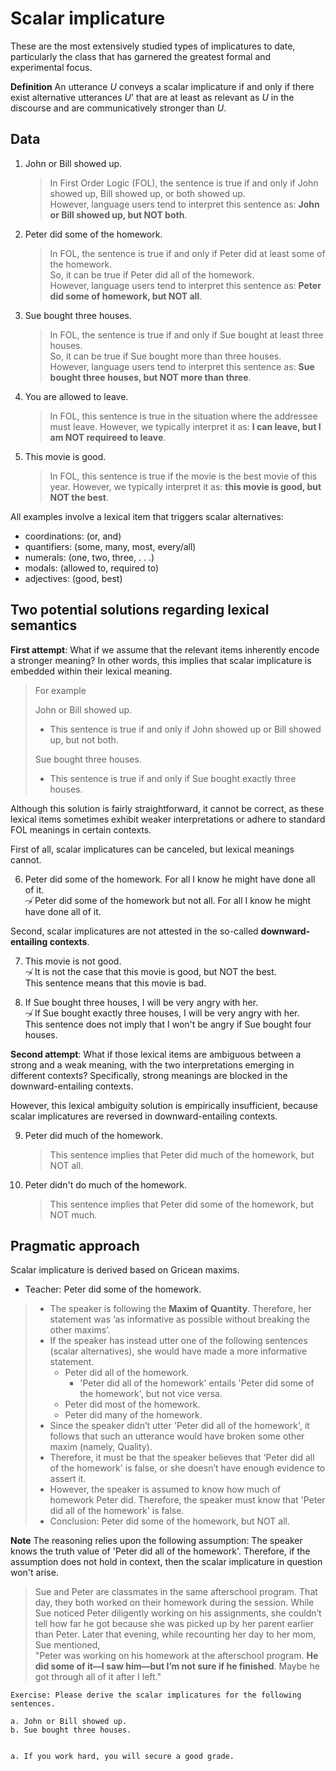 # Scalar implicature 

These are the most extensively studied types of implicatures to date, particularly the class that has garnered the greatest formal and experimental focus.

**Definition** An utterance *U* conveys a scalar implicature if and only if there exist alternative utterances *U*' that are at least as relevant as *U* in the discourse and are communicatively stronger than *U*.

## Data

1. John or Bill showed up.

   > In First Order Logic (FOL), the sentence is true if and only if John showed up, Bill showed up, or both showed up. <br>
   > However, language users tend to interpret this sentence as: **John or Bill showed up, but NOT both**.

2. Peter did some of the homework.

   > In FOL, the sentence is true if and only if Peter did at least some of the homework. <br>
   > So, it can be true if Peter did all of the homework. <br>
   > However, language users tend to interpret this sentence as: **Peter did some of homework, but NOT all**.

3. Sue bought three houses.

   > In FOL, the sentence is true if and only if Sue bought at least three houses. <br>
   > So, it can be true if Sue bought more than three houses. <br>
   > However, language users tend to interpret this sentence as: **Sue bought three houses, but NOT more than three**.

4. You are allowed to leave.

   > In FOL, this sentence is true in the situation where the addressee must leave.
   > However, we typically interpret it as: **I can leave, but I am NOT requireed to leave**.

5. This movie is good.

   > In FOL, this sentence is true if the movie is the best movie of this year.
   > However, we typically interpret it as: **this movie is good, but NOT the best**.

All examples involve a lexical item that triggers scalar alternatives: 

- coordinations: (or, and)
- quantifiers: (some, many, most, every/all)
- numerals: (one, two, three, . . .)
- modals: (allowed to, required to)
- adjectives: (good, best)

## Two potential solutions regarding lexical semantics

**First attempt**: What if we assume that the relevant items inherently encode a stronger meaning? In other words, this implies that scalar implicature is embedded within their lexical meaning.

> For example 
>
> John or Bill showed up. 
> - This sentence is true if and only if John showed up or Bill showed up, but not both.
>
> Sue bought three houses.
> - This sentence is true if and only if Sue bought exactly three houses. 

Although this solution is fairly straightforward, it cannot be correct, as these lexical items sometimes exhibit weaker interpretations or adhere to standard FOL meanings in certain contexts.

First of all, scalar implicatures can be canceled, but lexical meanings cannot. 

6. Peter did some of the homework. For all I know he might have done all of it. <br>
   $\not\leadsto$ Peter did some of the homework but not all. For all I know he might have done all of it. 

Second, scalar implicatures are not attested in the so-called **downward-entailing contexts**. 

7. This movie is not good. <br>
   $\not\leadsto$ It is not the case that this movie is good, but NOT the best. <br>
   This sentence means that this movie is bad. 

8. If Sue bought three houses, I will be very angry with her. <br>
   $\not\leadsto$ If Sue bought exactly three houses, I will be very angry with her. <br>
   This sentence does not imply that I won't be angry if Sue bought four houses.

 
**Second attempt**: What if those lexical items are ambiguous between a strong and a weak meaning, with the two interpretations emerging in different contexts? Specifically, strong meanings are blocked in the downward-entailing contexts. 

However, this lexical ambiguity solution is empirically insufficient, because scalar implicatures are reversed in downward-entailing contexts.   

9. Peter did much of the homework.

   > This sentence implies that Peter did much of the homework, but NOT all.

10. Peter didn't do much of the homework.

    > This sentence implies that Peter did some of the homework, but NOT much.

## Pragmatic approach 

Scalar implicature is derived based on Gricean maxims. 

- Teacher: Peter did some of the homework.
 
> - The speaker is following the **Maxim of Quantity**.  Therefore, her statement was ‘as informative as possible without breaking the other maxims’.
> - If the speaker has instead utter one of the following sentences (scalar alternatives), she would have made a more informative statement.
>   - Peter did all of the homework.
>     - 'Peter did all of the homework' entails 'Peter did some of the homework', but not vice versa. 
>   - Peter did most of the homework.
>   - Peter did many of the homework.
> - Since the speaker didn’t utter 'Peter did all of the homework', it follows that such an utterance would have broken some other maxim (namely, Quality).
> - Therefore, it must be that the speaker believes that 'Peter did all of the homework' is false, or she doesn’t have enough evidence to assert it.
> - However, the speaker is assumed to know how much of homework Peter did.  Therefore, the speaker must know that 'Peter did all of the homework' is false.
> - Conclusion: Peter did some of the homework, but NOT all.  

**Note** The reasoning relies upon the following assumption: The speaker knows the truth value of 'Peter did all of the homework'. Therefore, if the assumption does not hold in context, then the scalar implicature in question won't arise. 

> Sue and Peter are classmates in the same afterschool program. That day, they both worked on their homework during the session. While Sue noticed Peter diligently working on his assignments, she couldn’t tell how far he got because she was picked up by her parent earlier than Peter. Later that evening, while recounting her day to her mom, Sue mentioned, <br>
> "Peter was working on his homework at the afterschool program. **He did some of it—I saw him—but I’m not sure if he finished**. Maybe he got through all of it after I left."

```
Exercise: Please derive the scalar implicatures for the following sentences.

a. John or Bill showed up.
b. Sue bought three houses.
```
``` Discussion: In natural language, a conditional sentence is usually understood as a bi-conditional statement in FOL. Explain this phenomenon using Gricean reasoning.

a. If you work hard, you will secure a good grade.
```
